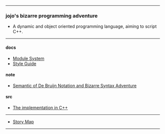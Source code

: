 ------

### jojo's bizarre programming adventure

- A dynamic and object oriented programming language, aiming to script C++.

------

#### docs

- [Module System][module-system]
- [Style Guide][style-guide]

#### note

- [Semantic of De Bruijn Notation and Bizarre Syntax Adventure][de-bruijn-notation]

#### src

- [The implementation in C++][jojo]

------

- [Story Map][story-map]

------

[module-system]: https://xieyuheng.github.io/jojo/docs/module-system
[style-guide]: https://xieyuheng.github.io/jojo/docs/style-guide

[de-bruijn-notation]: https://xieyuheng.github.io/jojo/note/de-bruijn-notation

[jojo]: https://xieyuheng.github.io/jojo/src/jojo

[story-map]: https://xieyuheng.github.io/jojo/story-map
